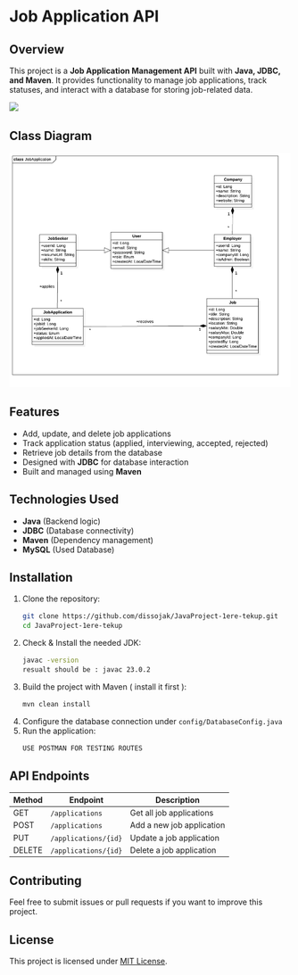 # Job Application API

## Overview  
This project is a **Job Application Management API** built with **Java, JDBC, and Maven**. It provides functionality to manage job applications, track statuses, and interact with a database for storing job-related data.  

<img src=![image](https://github.com/user-attachments/assets/959bcbef-53ea-4c06-b28f-8fc07e984434) />


## Class Diagram 
<img src="./JobApplication.png" />

## Features  
- Add, update, and delete job applications  
- Track application status (applied, interviewing, accepted, rejected)  
- Retrieve job details from the database  
- Designed with **JDBC** for database interaction  
- Built and managed using **Maven**  

## Technologies Used  
- **Java** (Backend logic)  
- **JDBC** (Database connectivity)  
- **Maven** (Dependency management)  
- **MySQL** (Used Database)  

## Installation  

1. Clone the repository:  
   ```bash
   git clone https://github.com/dissojak/JavaProject-1ere-tekup.git
   cd JavaProject-1ere-tekup
   ```
2. Check & Install the needed JDK:
   ```bash
   javac -version
   resualt should be : javac 23.0.2
   ```
4. Build the project with Maven ( install it first ):  
   ```bash
   mvn clean install
   ```  
5. Configure the database connection under `config/DatabaseConfig.java`  
6. Run the application:  
   ```bash
   USE POSTMAN FOR TESTING ROUTES
   ```  

## API Endpoints  
| Method | Endpoint | Description |  
|--------|----------|-------------|  
| GET | `/applications` | Get all job applications |  
| POST | `/applications` | Add a new job application |  
| PUT | `/applications/{id}` | Update a job application |  
| DELETE | `/applications/{id}` | Delete a job application |  

## Contributing  
Feel free to submit issues or pull requests if you want to improve this project.  

## License  
This project is licensed under [MIT License](LICENSE).
